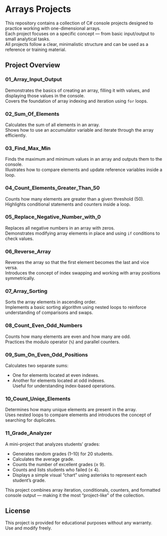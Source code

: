 # Arrays Projects

This repository contains a collection of C# console projects designed to practice working with one-dimensional arrays.  
Each project focuses on a specific concept — from basic input/output to small analytical tasks.  
All projects follow a clear, minimalistic structure and can be used as a reference or training material.

## Project Overview

### 01_Array_Input_Output  
Demonstrates the basics of creating an array, filling it with values, and displaying those values in the console.  
Covers the foundation of array indexing and iteration using `for` loops.

### 02_Sum_Of_Elements  
Calculates the sum of all elements in an array.  
Shows how to use an accumulator variable and iterate through the array efficiently.

### 03_Find_Max_Min  
Finds the maximum and minimum values in an array and outputs them to the console.  
Illustrates how to compare elements and update reference variables inside a loop.

### 04_Count_Elements_Greater_Than_50  
Counts how many elements are greater than a given threshold (50).  
Highlights conditional statements and counters inside a loop.

### 05_Replace_Negative_Number_with_0  
Replaces all negative numbers in an array with zeros.  
Demonstrates modifying array elements in place and using `if` conditions to check values.

### 06_Reverse_Array  
Reverses the array so that the first element becomes the last and vice versa.  
Introduces the concept of index swapping and working with array positions symmetrically.

### 07_Array_Sorting  
Sorts the array elements in ascending order.  
Implements a basic sorting algorithm using nested loops to reinforce understanding of comparisons and swaps.

### 08_Count_Even_Odd_Numbers  
Counts how many elements are even and how many are odd.  
Practices the modulo operator (`%`) and parallel counters.

### 09_Sum_On_Even_Odd_Positions  
Calculates two separate sums:  
- One for elements located at even indexes.  
- Another for elements located at odd indexes.  
Useful for understanding index-based operations.

### 10_Count_Uniqe_Elements  
Determines how many unique elements are present in the array.  
Uses nested loops to compare elements and introduces the concept of searching for duplicates.

### 11_Grade_Analyzer  
A mini-project that analyzes students’ grades:  
- Generates random grades (1–10) for 20 students.  
- Calculates the average grade.  
- Counts the number of excellent grades (≥ 9).  
- Counts and lists students who failed (≤ 4).  
- Displays a simple visual “chart” using asterisks to represent each student’s grade.  

This project combines array iteration, conditionals, counters, and formatted console output — making it the most “project-like” of the collection.

## License

This project is provided for educational purposes without any warranty.  
Use and modify freely.
